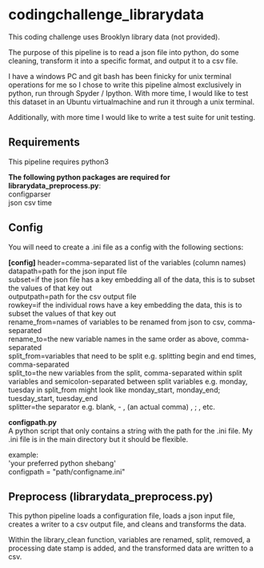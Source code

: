 # codingchallenge_librarydata
This coding challenge uses Brooklyn library data (not provided).

The purpose of this pipeline is to read a json file into python, do some cleaning, transform it into a specific format, and output it to a csv file.

I have a windows PC and git bash has been finicky for unix terminal operations for me so I chose to write this pipeline almost exclusively in python, run through Spyder / Ipython. With more time, I would like to test this dataset in an Ubuntu virtualmachine and run it through a unix terminal.

Additionally, with more time I would like to write a test suite for unit testing.

## Requirements
This pipeline requires python3 

**The following python packages are required for librarydata_preprocess.py**:  
configparser  
json
csv
time

## Config
You will need to create a .ini file as a config with the following sections:

**[config]**
header=comma-separated list of the variables (column names)  
datapath=path for the json input file  
subset=if the json file has a key embedding all of the data, this is to subset the values of that key out  
outputpath=path for the csv output file  
rowkey=if the individual rows have a key embedding the data, this is to subset the values of that key out  
rename_from=names of variables to be renamed from json to csv, comma-separated  
rename_to=the new variable names in the same order as above, comma-separated  
split_from=variables that need to be split e.g. splitting begin and end times, comma-separated  
split_to=the new variables from the split, comma-separated within split variables and semicolon-separated between split variables e.g. monday, tuesday in split_from might look like monday_start, monday_end; tuesday_start, tuesday_end  
splitter=the separator e.g. blank, - , (an actual comma) , ; , etc.  

**configpath.py**  
A python script that only contains a string with the path for the .ini file. My .ini file is in the main directory but it should be flexible.

example:  
'your preferred python shebang'  
configpath = "path/configname.ini"  

## Preprocess (librarydata_preprocess.py)
This python pipeline loads a configuration file, loads a json input file, creates a writer to a csv output file, and cleans and transforms the data.

Within the library_clean function, variables are renamed, split, removed, a processing date stamp is added, and the transformed data are written to a csv.